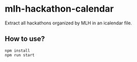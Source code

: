 # mlh-hackathon-calendar

Extract all hackathons organized by MLH in an icalendar file.

## How to use?

```
npm install
npm run start
```
